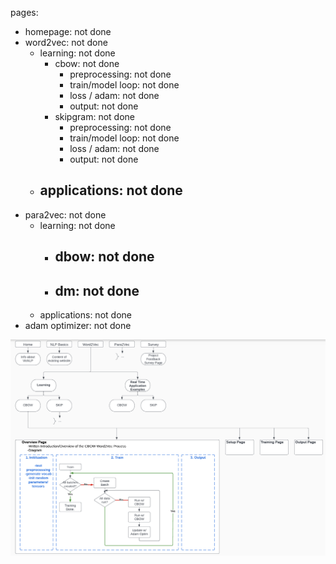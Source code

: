 pages:
- homepage:                         not done
- word2vec:                         not done
    - learning:                     not done
        - cbow:                     not done
            - preprocessing:        not done
            - train/model loop:     not done
            - loss / adam:          not done
            - output:               not done
        - skipgram:                 not done
            - preprocessing:        not done
            - train/model loop:     not done
            - loss / adam:          not done
            - output:               not done
    - applications:                 not done
        - 
- para2vec:                         not done
    - learning:                     not done
        - dbow:                     not done
            - 
        - dm:                       not done
            - 
    - applications:                 not done
- adam optimizer:                   not done

![layout](public/assets/layout.png)
